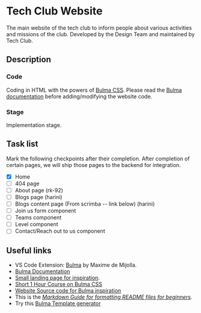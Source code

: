 # Tech Club Website
The main website of the tech club to inform people about various activities and missions of the club. Developed by the Design Team and maintained by Tech Club.

## Description

### Code
Coding in HTML with the powers of [Bulma CSS](https://bulma.io).
Please read the [Bulma documentation](https://bulma.io/documentation) before adding/modifying the website code.

### Stage
Implementation stage. 

## Task list
Mark the following checkpoints after their completion. After completion of certain pages, we will ship those pages to the backend for integration.
- [x] Home
- [ ] 404 page
- [ ] About page (rk-92)
- [ ] Blogs page (harini)
- [ ] Blogs content page (From scrimba -- link below) (harini)
- [ ] Join us form component 
- [ ] Teams component
- [ ] Level component
- [ ] Contact/Reach out to us component

## Useful links
* VS Code Extension: [Bulma](https://marketplace.visualstudio.com/items?itemName=demijollamaxime.bulma) by Maxime de Mijolla.
* [Bulma Documentation](https://bulma.io/documentation)
* [Small landing page for inspiration](https://www.youtube.com/watch?v=MGC9s4bZQ0Y&t=248s).
* [Short 1 Hour Course on Bulma CSS](https://scrimba.com/g/gbulma)
* [Website Source code for Bulma inspiration](https://github.com/app-generator/bulmaplay)
* This is the *[Markdown Guide for formatting README files for beginners](https://www.markdownguide.org)*.
* Try this [Bulma Template generator](https://bulma.dev)